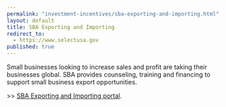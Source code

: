 ```yaml
---
permalink: "investment-incentives/sba-exporting-and-importing.html"
layout: default
title: SBA Exporting and Importing
redirect_to:
  - https://www.selectusa.gov
published: true
---
```


<P class="menu_item_description description">Small businesses looking to increase sales and profit are taking their businesses global. SBA provides counseling, training and financing to support small business export opportunities.&nbsp; </p>
<P class="menu_item_description description">&gt;&gt; <A href="http://www.sba.gov/category/navigation-structure/starting-managing-business/managing-business/exporting-importing">SBA Exporting and Importing portal</a>.</p>
